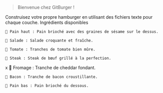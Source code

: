 >Bienvenue chez GitBurger !

Construisez votre propre hamburger en utilisant des fichiers texte pour chaque couche.
Ingrédients disponibles

    🥯 Pain haut : Pain brioché avec des graines de sésame sur le dessus.

    🥬 Salade : Salade croquante et fraîche.

    🍅 Tomate : Tranches de tomate bien mûre.

    🥩 Steak : Steak de bœuf grillé à la perfection.
x
    🧀 Fromage : Tranche de cheddar fondant.

    🥓 Bacon : Tranche de bacon croustillante.

    🍞 Pain bas : Pain brioché du dessous.

